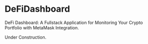 # DeFiDashboard

DeFi Dashboard: A Fullstack Application for Monitoring Your Crypto Portfolio with MetaMask Integration.

Under Construction.
